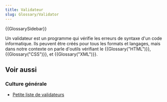 ```yaml
---
title: Validateur
slug: Glossary/Validator
---
```


{{GlossarySidebar}}

Un validateur est un programme qui vérifie les erreurs de syntaxe d'un code informatique. Ils peuvent être créés pour tous les formats et langages, mais dans notre contexte on parle d'outils vérifiant le {{Glossary("HTML")}}, {{Glossary("CSS")}}, et {{Glossary("XML")}}.

## Voir aussi

### Culture générale

- [Petite liste de validateurs](https://firefox-source-docs.mozilla.org/devtools-user/validators/index.html)
